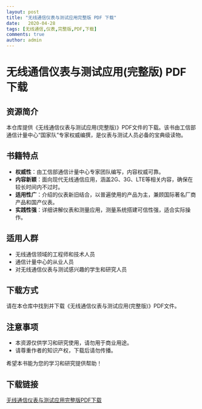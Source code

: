 ```yaml
---
layout: post
title: "无线通信仪表与测试应用完整版 PDF 下载"
date:   2020-04-28
tags: [无线通信,仪表,完整版,PDF,下载]
comments: true
author: admin
---
```

# 无线通信仪表与测试应用(完整版) PDF 下载

## 资源简介

本仓库提供《无线通信仪表与测试应用(完整版)》PDF文件的下载。该书由工信部通信计量中心“国家队”专家权威编撰，是仪表与测试人员必备的宝典级读物。

## 书籍特点

- **权威性**：由工信部通信计量中心专家团队编写，内容权威可靠。
- **内容新颖**：面向现代无线通信应用，涵盖2G、3G、LTE等相关内容，确保在较长时间内不过时。
- **适用性广**：介绍的仪表新旧结合，以普遍使用的产品为主，兼顾国际著名厂商产品和国产仪表。
- **实践性强**：详细讲解仪表和测量应用，测量系统搭建可信性强，适合实际操作。

## 适用人群

- 无线通信领域的工程师和技术人员
- 通信计量中心的从业人员
- 对无线通信仪表与测试感兴趣的学生和研究人员

## 下载方式

请在本仓库中找到并下载《无线通信仪表与测试应用(完整版)》PDF文件。

## 注意事项

- 本资源仅供学习和研究使用，请勿用于商业用途。
- 请尊重作者的知识产权，下载后请勿传播。

希望本书能为您的学习和研究提供帮助！

## 下载链接

[无线通信仪表与测试应用完整版PDF下载](https://pan.quark.cn/s/bcd3995509ee)